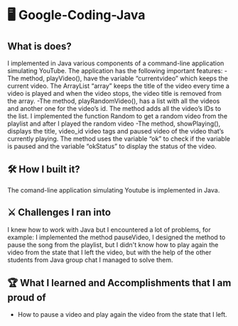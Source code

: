 # :desktop_computer: Google-Coding-Java

## What is does?
I implemented in Java various components of a command-line application simulating YouTube. The application has the following important features:
    - The method, playVideo(), have the variable “currentvideo” which keeps the current video. The ArrayList  “array”  keeps the title of the video every time a video is played and when the video stops, the video title is removed from the array.
    -The method, playRandomVideo(), has a list with all the videos and another one for the video’s id. The method adds all the video’s IDs to the list. I implemented the function Random to get a random video from the playlist and after I played the random video
    -The method, showPlaying(), displays the title, video_id video tags and paused video of the video that’s currently playing. The method uses the variable “ok” to check if the variable is paused and the variable “okStatus” to display the status of the video.

## :hammer_and_wrench: How I built it?
The comand-line application simulating Youtube is implemented in Java.

## :crossed_swords: Challenges I ran into
I knew how to work with Java but I encountered a lot of problems, for example: I implemented the method pauseVideo, I designed the method to pause the song from the playlist, but I didn't know how to play again the video from the state that I left the video, but with the help of the other students from Java group chat I managed to solve them.

## :trophy: What I learned and Accomplishments that I am proud of
- How to pause a video and play again the video from the state that I left.
